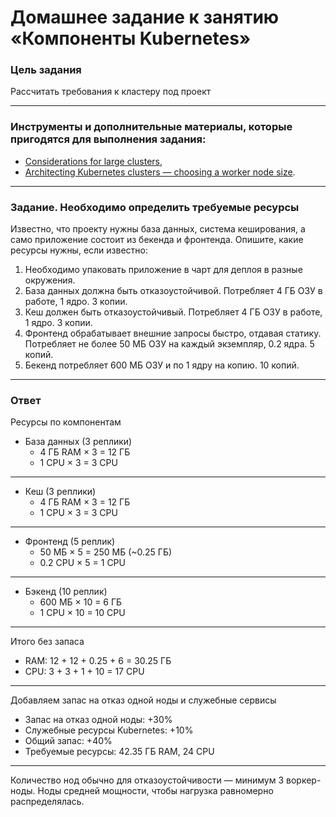 # Домашнее задание к занятию «Компоненты Kubernetes»

### Цель задания

Рассчитать требования к кластеру под проект

------

### Инструменты и дополнительные материалы, которые пригодятся для выполнения задания:

- [Considerations for large clusters](https://kubernetes.io/docs/setup/best-practices/cluster-large/),
- [Architecting Kubernetes clusters — choosing a worker node size](https://learnk8s.io/kubernetes-node-size).

------

### Задание. Необходимо определить требуемые ресурсы
Известно, что проекту нужны база данных, система кеширования, а само приложение состоит из бекенда и фронтенда. Опишите, какие ресурсы нужны, если известно:

1. Необходимо упаковать приложение в чарт для деплоя в разные окружения. 
2. База данных должна быть отказоустойчивой. Потребляет 4 ГБ ОЗУ в работе, 1 ядро. 3 копии. 
3. Кеш должен быть отказоустойчивый. Потребляет 4 ГБ ОЗУ в работе, 1 ядро. 3 копии. 
4. Фронтенд обрабатывает внешние запросы быстро, отдавая статику. Потребляет не более 50 МБ ОЗУ на каждый экземпляр, 0.2 ядра. 5 копий. 
5. Бекенд потребляет 600 МБ ОЗУ и по 1 ядру на копию. 10 копий.

----

### Ответ

Ресурсы по компонентам

- База данных (3 реплики)
  - 4 ГБ RAM × 3 = 12 ГБ
  - 1 CPU × 3 = 3 CPU
 
---
 
- Кеш (3 реплики)
  - 4 ГБ RAM × 3 = 12 ГБ
  - 1 CPU × 3 = 3 CPU

---

- Фронтенд (5 реплик)
  - 50 МБ × 5 = 250 МБ (~0.25 ГБ)
  - 0.2 CPU × 5 = 1 CPU
  
---

- Бэкенд (10 реплик)
  - 600 МБ × 10 = 6 ГБ
  - 1 CPU × 10 = 10 CPU

---

Итого без запаса
- RAM: 12 + 12 + 0.25 + 6 = 30.25 ГБ
- CPU: 3 + 3 + 1 + 10 = 17 CPU

---

Добавляем запас на отказ одной ноды и служебные сервисы
- Запас на отказ одной ноды: +30%
- Служебные ресурсы Kubernetes: +10%
- Общий запас: +40%
- Требуемые ресурсы: 42.35 ГБ RAM, 24 CPU

---

Количество нод обычно для отказоустойчивости — минимум 3 воркер-ноды. Ноды средней мощности, чтобы нагрузка равномерно распределялась.
